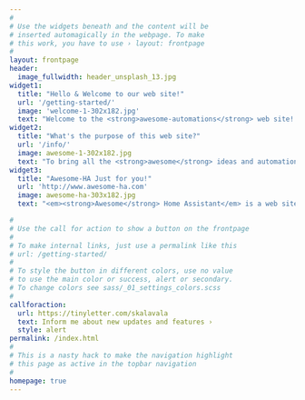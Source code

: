 ```yaml
---
#
# Use the widgets beneath and the content will be
# inserted automagically in the webpage. To make
# this work, you have to use › layout: frontpage
#
layout: frontpage
header:
  image_fullwidth: header_unsplash_13.jpg
widget1:
  title: "Hello & Welcome to our web site!"
  url: '/getting-started/'
  image: 'welcome-1-302x182.jpg'
  text: "Welcome to the <strong>awesome-automations</strong> web site! We are excited to bring you all of the cool and wonderful automations into one place to help with your home automation and smart-home setup. There are a few things that you need in your setup prior to leveraging the automations we have on this web site. Let's get started!"
widget2:
  title: "What's the purpose of this web site?"
  url: '/info/'
  image: awesome-1-302x182.jpg
  text: "To bring all the <strong>awesome</strong> ideas and automations into a central place for you to get started. The Home Automation community is by far the most creative comunity out there, constantly thinking of automating various things in their life. This site captures the essence of that, and we ned your help to make it better!"
widget3:
  title: "Awesome-HA Just for you!"
  url: 'http://www.awesome-ha.com'
  image: awesome-ha-303x182.jpg
  text: "<em><strong>Awesome</strong> Home Assistant</em> is a web site that was started by Franck Nijhof to bring all Home Assistant enthusiats together and provide them with a bunch of awesome github respositories to help them get started and share a common purpose! If you haven't visited the awesome-ha.com site, click on the link below!"

#
# Use the call for action to show a button on the frontpage
#
# To make internal links, just use a permalink like this
# url: /getting-started/
#
# To style the button in different colors, use no value
# to use the main color or success, alert or secondary.
# To change colors see sass/_01_settings_colors.scss
#
callforaction:
  url: https://tinyletter.com/skalavala
  text: Inform me about new updates and features ›
  style: alert
permalink: /index.html
#
# This is a nasty hack to make the navigation highlight
# this page as active in the topbar navigation
#
homepage: true
---
```

